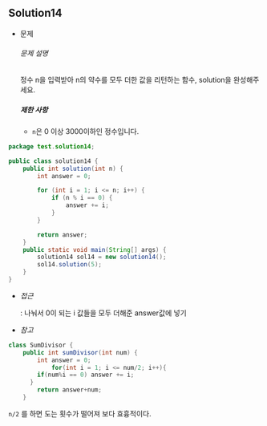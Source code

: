 ## Solution14

- 문제

  ###### 문제 설명

  정수 n을 입력받아 n의 약수를 모두 더한 값을 리턴하는 함수, solution을 완성해주세요.

  ##### 제한 사항

  - `n`은 0 이상 3000이하인 정수입니다.



```java
package test.solution14;

public class solution14 {
	public int solution(int n) {
		int answer = 0;

		for (int i = 1; i <= n; i++) {
			if (n % i == 0) {
				answer += i;		
			}
		}

		return answer;
	}
	public static void main(String[] args) {
		solution14 sol14 = new solution14();
		sol14.solution(5);
	}
}
```

- *접근*

  : 나눠서 0이 되는 i 값들을 모두 더해준 answer값에 넣기

- *참고*

```java
class SumDivisor {
    public int sumDivisor(int num) {
        int answer = 0;
            for(int i = 1; i <= num/2; i++){
        if(num%i == 0) answer += i;
      }
        return answer+num;
    }
```

`n/2` 를 하면 도는 횟수가 떨어져 보다 효흉적이다.